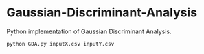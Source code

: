 # Gaussian-Discriminant-Analysis
Python implementation of Gaussian Discriminant Analysis.
    
	python GDA.py inputX.csv inputY.csv
